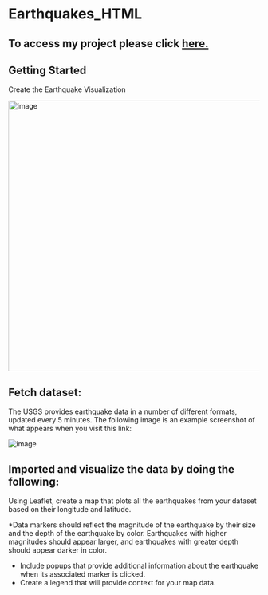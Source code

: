 # Earthquakes_HTML
## To access my project please click [here.](https://savannahwithanh.github.io/Earthquakes_HTML/)

## Getting Started
Create the Earthquake Visualization

<img width="542" alt="image" src="https://github.com/SavannahWithAnH/Earthquakes_HTML/assets/126124356/583b117a-5570-4aac-93de-30fb5d343c6e">


## Fetch dataset:
The USGS provides earthquake data in a number of different formats, updated every 5 minutes. The following image is an example screenshot of what appears when you visit this link:

![image](https://github.com/SavannahWithAnH/Earthquakes_HTML/assets/126124356/4fc21cd4-f440-4ce5-af7c-562cfadd9468)

## Imported and visualize the data by doing the following:
Using Leaflet, create a map that plots all the earthquakes from your dataset based on their longitude and latitude.

*Data markers should reflect the magnitude of the earthquake by their size and the depth of the earthquake by color. Earthquakes with higher magnitudes should appear larger, and earthquakes with greater depth should appear darker in color.
* Include popups that provide additional information about the earthquake when its associated marker is clicked.
* Create a legend that will provide context for your map data.

